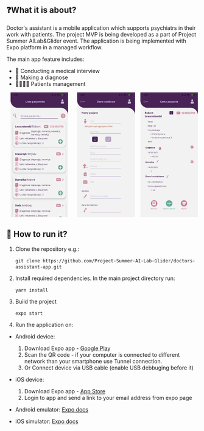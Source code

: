## ❓What it is about?

Doctor's assistant is a mobile application which supports psychiatrs in their work with patients. The project MVP is being developed as a part of Project Summer AILab&Glider event. 
The application is being implemented with Expo platform in a managed workflow. 

The main app feature includes: 

* 📒 Conducting a medical interview
* 💊 Making a diagnose
* 👨‍⚕️👩‍⚕️ Patients management


<p align="middle">
  <img src="/images/patients_list.jpg" width="30%" hspace="10">
  <img src="/images/add_patient.jpg" width="30%" hspace="10">
  <img src="/images/patient_card.jpg" width="30%">
</p>

## 📱 How to run it?
1. Clone the repository e.g.:
    ```
    git clone https://github.com/Project-Summer-AI-Lab-Glider/doctors-assistant-app.git
    ```
2. Install required dependencies. In the main project directory run:
    ```
    yarn install
    ```
3. Build the project
    ```
    expo start
    ```
4. Run the application on:

* Android device:
  
  1. Download Expo app - [Google Play](https://play.google.com/store/apps/details?id=host.exp.exponent&hl=pl)
  2. Scan the QR code - if your computer is connected to different network than your smartphone use Tunnel connection.
  3. Or Connect device via USB cable (enable USB debbuging before it)

* iOS device:

  1. Download Expo app - [App Store](https://apps.apple.com/pl/app/expo-client/id982107779?l=pl)
  2. Login to app and send a link to your email address from expo page

* Android emulator:
  [Expo docs](https://docs.expo.io/workflow/android-studio-emulator/)

* iOS simulator:
  [Expo docs](https://docs.expo.io/workflow/ios-simulator/)
